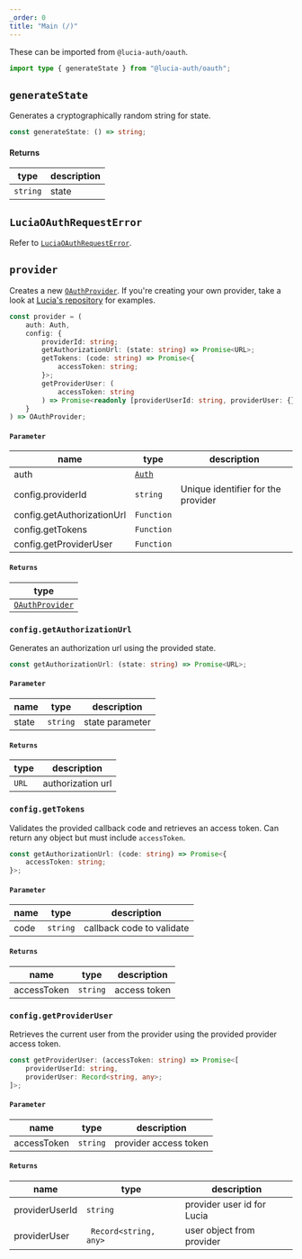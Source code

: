 ```yaml
---
_order: 0
title: "Main (/)"
---
```


These can be imported from `@lucia-auth/oauth`.

```ts
import type { generateState } from "@lucia-auth/oauth";
```

## `generateState`

Generates a cryptographically random string for state.

```ts
const generateState: () => string;
```

#### Returns

| type     | description |
| -------- | ----------- |
| `string` | state       |

## `LuciaOAuthRequestError`

Refer to [`LuciaOAuthRequestError`](/reference/oauth/luciaoauthrequesterror).

## `provider`

Creates a new [`OAuthProvider`](/reference/oauth/oauthprovider). If you're creating your own provider, take a look at [Lucia's repository](https://github.com/pilcrowOnPaper/lucia/tree/main/packages/integration-oauth/src/providers/index.js) for examples.

```ts
const provider = (
	auth: Auth,
	config: {
		providerId: string;
		getAuthorizationUrl: (state: string) => Promise<URL>;
		getTokens: (code: string) => Promise<{
			accessToken: string;
		}>;
		getProviderUser: (
			accessToken: string
		) => Promise<readonly [providerUserId: string, providerUser: {}]>;
	}
) => OAuthProvider;
```

#### `Parameter`

| name                       | type                                          | description                        |
| -------------------------- | --------------------------------------------- | ---------------------------------- |
| auth                       | [`Auth`](/reference/modules/lucia-auth#lucia) |                                    |
| config.providerId          | `string`                                      | Unique identifier for the provider |
| config.getAuthorizationUrl | `Function`                                    |                                    |
| config.getTokens           | `Function`                                    |                                    |
| config.getProviderUser     | `Function`                                    |                                    |

#### `Returns`

| type                                                           |
| -------------------------------------------------------------- |
| [`OAuthProvider`](/reference/oauth/oauthprovider) |

### `config.getAuthorizationUrl`

Generates an authorization url using the provided state.

```ts
const getAuthorizationUrl: (state: string) => Promise<URL>;
```

#### `Parameter`

| name  | type     | description     |
| ----- | -------- | --------------- |
| state | `string` | state parameter |

#### `Returns`

| type  | description       |
| ----- | ----------------- |
| `URL` | authorization url |

### `config.getTokens`

Validates the provided callback code and retrieves an access token. Can return any object but must include `accessToken`.

```ts
const getAuthorizationUrl: (code: string) => Promise<{
	accessToken: string;
}>;
```

#### `Parameter`

| name | type     | description               |
| ---- | -------- | ------------------------- |
| code | `string` | callback code to validate |

#### `Returns`

| name        | type     | description  |
| ----------- | -------- | ------------ |
| accessToken | `string` | access token |

### `config.getProviderUser`

Retrieves the current user from the provider using the provided provider access token.

```ts
const getProviderUser: (accessToken: string) => Promise<[
    providerUserId: string,
	providerUser: Record<string, any>;
]>;
```

#### `Parameter`

| name        | type     | description           |
| ----------- | -------- | --------------------- |
| accessToken | `string` | provider access token |

#### `Returns`

| name           | type                   | description                |
| -------------- | ---------------------- | -------------------------- |
| providerUserId | `string`               | provider user id for Lucia |
| providerUser   | ` Record<string, any>` | user object from provider  |
